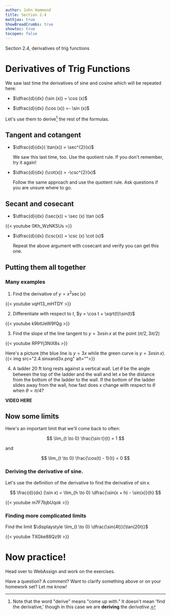 ```yaml
---
author: John Hammond
title: Section 2.4
mathjax: true
ShowBreadCrumbs: true
showtoc: true
tocopen: false
---
```


Section 2.4, derivatives of trig functions
<!--more-->

# Derivatives of Trig Functions

We saw last time the derivatives of sine and cosine which will be repeated here: 

* $\dfrac{d}{dx} (\sin (x)) = \cos (x)$

* $\dfrac{d}{dx} (\cos (x)) =- \sin (x)$

Let's use them to derive[^1] the rest of the formulas.

## Tangent and cotangent

* $\dfrac{d}{dx}( \tan(x)) = \sec^{2}(x)$

   We saw this last time, too. Use the quotient rule. If you don't remember, try it again! 

* $\dfrac{d}{dx} (\cot(x)) = -\csc^{2}(x)$

   Follow the same approach and use the quotient rule. Ask questions if you are unsure where to go.

## Secant and cosecant

* $\dfrac{d}{dx} (\sec(x)) = \sec (x) \tan (x)$

{{< youtube 0Kh_WzNKSUs >}}

* $\dfrac{d}{dx} (\csc(x)) = \csc (x) \cot (x)$

   Repeat the above argument with cosecant and verify you can get this one.

## Putting them all together 

### Many examples

1. Find the derivative of $y = x^2 \sec (x)$

{{< youtube vqH13_mHTDY >}}

2. Differentiate with respect to $t$, $y = \cos t + \sqrt{t}\sin(t)$

{{< youtube k9btUeW9fQg >}}

3. Find the slope of the line tangent to $y = 3x \sin x$  at the point $(\pi/2, 3\pi/2)$

{{< youtube RPPYj3NiX8s >}}

Here's a picture (the blue line is $y=3x$ while the green curve is $y=3x\sin x$).
{{< img src="2.4.sinxand3x.png" alt="">}} 

4. A ladder 20 ft long rests against a vertical wall. Let 𝜃 be the angle between the top of the ladder and the wall and let *x* be the distance from the bottom of the ladder to the wall. If the bottom of the ladder slides away from the wall, how fast does $x$ change with respect to $\theta$ when $\theta = \pi/4$? 

**VIDEO HERE**

## Now some limits

Here's an important limit that we'll come back to often:

$$
\lim_{t \to 0} \frac{\sin t}{t} = 1
$$

and 

$$
\lim_{t \to 0} \frac{\cos(t) - 1}{t} = 0
$$

### Deriving the derivative of sine.

Let's use the definition of the derivative to find the derivative of $\sin x$.

$$
\frac{d}{dx} (\sin x) = \lim_{h \to 0} \dfrac{\sin(x + h) - \sin(x)}{h}
$$

{{< youtube m7F7bjbUqok >}}

### Finding more complicated limits

Find the limit $\displaystyle \lim_{t \to 0} \dfrac{\sin(4t)}{\tan(20t)}$

{{< youtube TXGke88Qz9I >}}

[^1]: Note that the word "derive" means "come up with." It doesn't mean 'find the derivative,' though in this case we are **deriving** the *derivative*.

# Now practice!

Head over to WebAssign and work on the exercises.

Have a question? A comment? Want to clarify something above or on your homework set? Let me know!